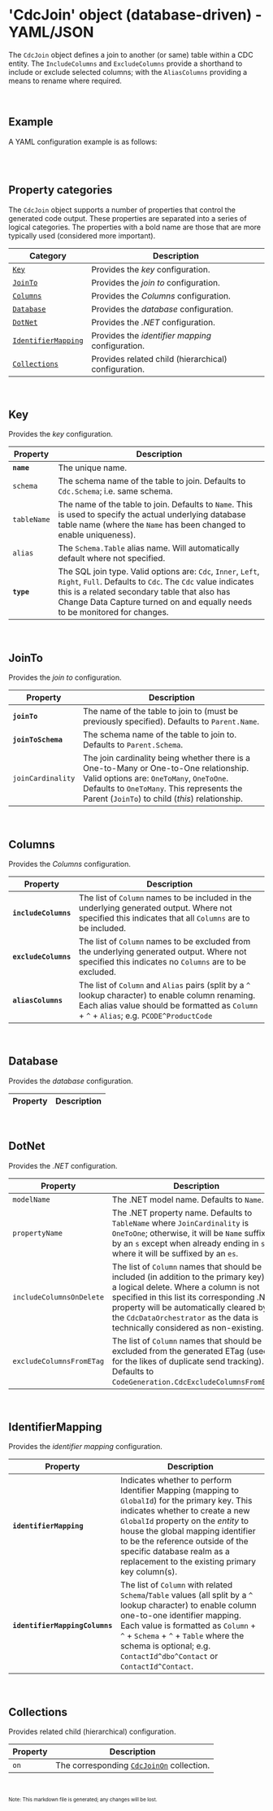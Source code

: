 # 'CdcJoin' object (database-driven) - YAML/JSON

The `CdcJoin` object defines a join to another (or same) table within a CDC entity.  The `IncludeColumns` and `ExcludeColumns` provide a shorthand to include or exclude selected columns; with the `AliasColumns` providing a means to rename where required.

<br/>

## Example

A YAML configuration example is as follows:
``` yaml
```

<br/>

## Property categories
The `CdcJoin` object supports a number of properties that control the generated code output. These properties are separated into a series of logical categories. The properties with a bold name are those that are more typically used (considered more important).

Category | Description
-|-
[`Key`](#Key) | Provides the _key_ configuration.
[`JoinTo`](#JoinTo) | Provides the _join to_ configuration.
[`Columns`](#Columns) | Provides the _Columns_ configuration.
[`Database`](#Database) | Provides the _database_ configuration.
[`DotNet`](#DotNet) | Provides the _.NET_ configuration.
[`IdentifierMapping`](#IdentifierMapping) | Provides the _identifier mapping_ configuration.
[`Collections`](#Collections) | Provides related child (hierarchical) configuration.

<br/>

## Key
Provides the _key_ configuration.

Property | Description
-|-
**`name`** | The unique name.
`schema` | The schema name of the table to join. Defaults to `Cdc.Schema`; i.e. same schema.
`tableName` | The name of the table to join. Defaults to `Name`. This is used to specify the actual underlying database table name (where the `Name` has been changed to enable uniqueness).
`alias` | The `Schema.Table` alias name. Will automatically default where not specified.
**`type`** | The SQL join type. Valid options are: `Cdc`, `Inner`, `Left`, `Right`, `Full`. Defaults to `Cdc`. The `Cdc` value indicates this is a related secondary table that also has Change Data Capture turned on and equally needs to be monitored for changes.

<br/>

## JoinTo
Provides the _join to_ configuration.

Property | Description
-|-
**`joinTo`** | The name of the table to join to (must be previously specified). Defaults to `Parent.Name`.
**`joinToSchema`** | The schema name of the table to join to. Defaults to `Parent.Schema`.
`joinCardinality` | The join cardinality being whether there is a One-to-Many or One-to-One relationship. Valid options are: `OneToMany`, `OneToOne`. Defaults to `OneToMany`. This represents the Parent (`JoinTo`) to child (_this_) relationship.

<br/>

## Columns
Provides the _Columns_ configuration.

Property | Description
-|-
**`includeColumns`** | The list of `Column` names to be included in the underlying generated output. Where not specified this indicates that all `Columns` are to be included.
**`excludeColumns`** | The list of `Column` names to be excluded from the underlying generated output. Where not specified this indicates no `Columns` are to be excluded.
**`aliasColumns`** | The list of `Column` and `Alias` pairs (split by a `^` lookup character) to enable column renaming. Each alias value should be formatted as `Column` + `^` + `Alias`; e.g. `PCODE^ProductCode`

<br/>

## Database
Provides the _database_ configuration.

Property | Description
-|-

<br/>

## DotNet
Provides the _.NET_ configuration.

Property | Description
-|-
`modelName` | The .NET model name. Defaults to `Name`.
`propertyName` | The .NET property name. Defaults to `TableName` where `JoinCardinality` is `OneToOne`; otherwise, it will be `Name` suffixed by an `s` except when already ending in `s` where it will be suffixed by an `es`.
`includeColumnsOnDelete` | The list of `Column` names that should be included (in addition to the primary key) for a logical delete. Where a column is not specified in this list its corresponding .NET property will be automatically cleared by the `CdcDataOrchestrator` as the data is technically considered as non-existing.
`excludeColumnsFromETag` | The list of `Column` names that should be excluded from the generated ETag (used for the likes of duplicate send tracking). Defaults to `CodeGeneration.CdcExcludeColumnsFromETag`.

<br/>

## IdentifierMapping
Provides the _identifier mapping_ configuration.

Property | Description
-|-
**`identifierMapping`** | Indicates whether to perform Identifier Mapping (mapping to `GlobalId`) for the primary key. This indicates whether to create a new `GlobalId` property on the _entity_ to house the global mapping identifier to be the reference outside of the specific database realm as a replacement to the existing primary key column(s).
**`identifierMappingColumns`** | The list of `Column` with related `Schema`/`Table` values (all split by a `^` lookup character) to enable column one-to-one identifier mapping. Each value is formatted as `Column` + `^` + `Schema` + `^` + `Table` where the schema is optional; e.g. `ContactId^dbo^Contact` or `ContactId^Contact`.

<br/>

## Collections
Provides related child (hierarchical) configuration.

Property | Description
-|-
`on` | The corresponding [`CdcJoinOn`](Database-CdcJoinOn-Config.md) collection.

<br/>

<sub><sup>Note: This markdown file is generated; any changes will be lost.</sup></sub>
